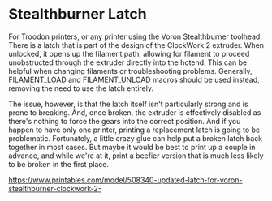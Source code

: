 # Stealthburner Latch
For Troodon printers, or any printer using the Voron Stealthburner toolhead. There is a latch that is part of the design of the ClockWork 2 extruder. 
When unlocked, it opens up the filament path, allowing for filament to proceed unobstructed through the extruder directly into the hotend. This can be helpful when changing filaments or troubleshooting problems. 
Generally, FILAMENT_LOAD and FILAMENT_UNLOAD macros should be used instead, removing the need to use the latch entirely.

The issue, however, is that the latch itself isn't particularly strong and is prone to breaking. And, once broken, the extruder is effectively disabled as there's nothing to force the gears into the correct position. 
And if you happen to have only one printer, printing a replacement latch is going to be problematic. Fortunately, a little crazy glue can help put a broken latch back together in most cases. But maybe it would be 
best to print up a couple in advance, and while we're at it, print a beefier version that is much less likely to be broken in the first place.

https://www.printables.com/model/508340-updated-latch-for-voron-stealthburner-clockwork-2-
